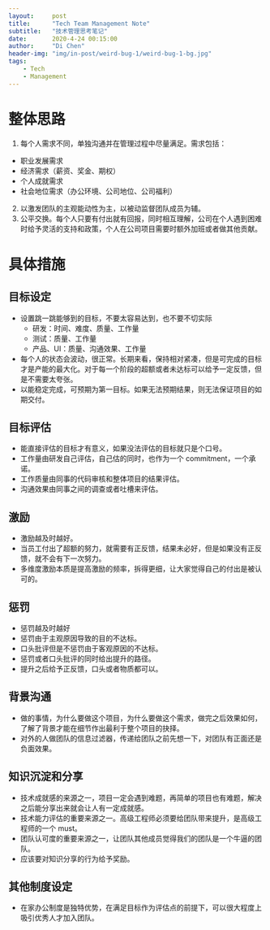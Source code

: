 ```yaml
---
layout:     post
title:      "Tech Team Management Note"
subtitle:   "技术管理思考笔记"
date:       2020-4-24 00:15:00
author:     "Di Chen"
header-img: "img/in-post/weird-bug-1/weird-bug-1-bg.jpg"
tags:
    - Tech
    - Management
---
```


# 整体思路
1. 每个人需求不同，单独沟通并在管理过程中尽量满足。需求包括：
 - 职业发展需求
 - 经济需求（薪资、奖金、期权）
 - 个人成就需求
 - 社会地位需求（办公环境、公司地位、公司福利）
2. 以激发团队的主观能动性为主，以被动监督团队成员为辅。
3. 公平交换。每个人只要有付出就有回报，同时相互理解，公司在个人遇到困难时给予灵活的支持和政策，个人在公司项目需要时额外加班或者做其他贡献。

# 具体措施
## 目标设定
 - 设置跳一跳能够到的目标，不要太容易达到，也不要不切实际
 	- 研发：时间、难度、质量、工作量
 	- 测试：质量、工作量
 	- 产品、UI：质量、沟通效果、工作量
 - 每个人的状态会波动，很正常。长期来看，保持相对紧凑，但是可完成的目标才是产能的最大化。对于每一个阶段的超额或者未达标可以给予一定反馈，但是不需要太夸张。
 - 以能稳定完成，可预期为第一目标。如果无法预期结果，则无法保证项目的如期交付。

## 目标评估
 - 能直接评估的目标才有意义，如果没法评估的目标就只是个口号。
 - 工作量由研发自己评估，自己估的同时，也作为一个 commitment，一个承诺。
 - 工作质量由同事的代码审核和整体项目的结果评估。
 - 沟通效果由同事之间的调查或者吐槽来评估。

## 激励
 - 激励越及时越好。
 - 当员工付出了超额的努力，就需要有正反馈，结果未必好，但是如果没有正反馈，就不会有下一次努力。
 - 多维度激励本质是提高激励的频率，拆得更细，让大家觉得自己的付出是被认可的。

## 惩罚
 - 惩罚越及时越好
 - 惩罚由于主观原因导致的目的不达标。
 - 口头批评但是不惩罚由于客观原因的不达标。
 - 惩罚或者口头批评的同时给出提升的路径。
 - 提升之后给予正反馈，口头或者物质都可以。

## 背景沟通
 - 做的事情，为什么要做这个项目，为什么要做这个需求，做完之后效果如何，了解了背景才能在细节作出最利于整个项目的抉择。
 - 对外的人做团队的信息过滤器，传递给团队之前先想一下，对团队有正面还是负面效果。

## 知识沉淀和分享
 - 技术成就感的来源之一，项目一定会遇到难题，再简单的项目也有难题，解决之后能分享出来就会让人有一定成就感。
 - 技术能力评估的重要来源之一。高级工程师必须要给团队带来提升，是高级工程师的一个 must。
 - 团队认可度的重要来源之一，让团队其他成员觉得我们的团队是一个牛逼的团队。
 - 应该要对知识分享的行为给予奖励。

## 其他制度设定
 - 在家办公制度是独特优势，在满足目标作为评估点的前提下，可以很大程度上吸引优秀人才加入团队。
